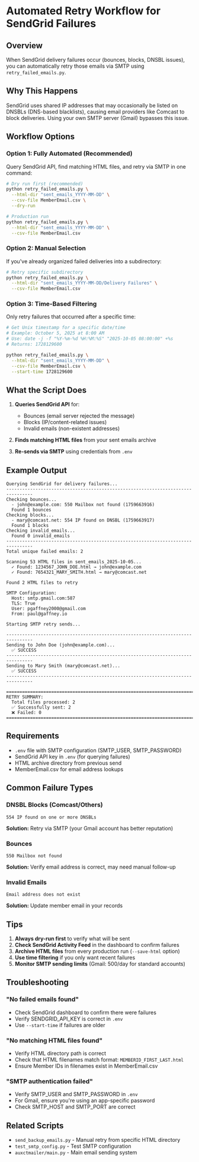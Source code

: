 # Automated Retry Workflow for SendGrid Failures

## Overview

When SendGrid delivery failures occur (bounces, blocks, DNSBL issues), you can automatically retry those emails via SMTP using `retry_failed_emails.py`.

## Why This Happens

SendGrid uses shared IP addresses that may occasionally be listed on DNSBLs (DNS-based blacklists), causing email providers like Comcast to block deliveries. Using your own SMTP server (Gmail) bypasses this issue.

## Workflow Options

### Option 1: Fully Automated (Recommended)

Query SendGrid API, find matching HTML files, and retry via SMTP in one command:

```bash
# Dry run first (recommended)
python retry_failed_emails.py \
  --html-dir "sent_emails_YYYY-MM-DD" \
  --csv-file MemberEmail.csv \
  --dry-run

# Production run
python retry_failed_emails.py \
  --html-dir "sent_emails_YYYY-MM-DD" \
  --csv-file MemberEmail.csv
```

### Option 2: Manual Selection

If you've already organized failed deliveries into a subdirectory:

```bash
# Retry specific subdirectory
python retry_failed_emails.py \
  --html-dir "sent_emails_YYYY-MM-DD/Delivery Failures" \
  --csv-file MemberEmail.csv
```

### Option 3: Time-Based Filtering

Only retry failures that occurred after a specific time:

```bash
# Get Unix timestamp for a specific date/time
# Example: October 5, 2025 at 8:00 AM
# Use: date -j -f "%Y-%m-%d %H:%M:%S" "2025-10-05 08:00:00" +%s
# Returns: 1728129600

python retry_failed_emails.py \
  --html-dir "sent_emails_YYYY-MM-DD" \
  --csv-file MemberEmail.csv \
  --start-time 1728129600
```

## What the Script Does

1. **Queries SendGrid API** for:
   - Bounces (email server rejected the message)
   - Blocks (IP/content-related issues)
   - Invalid emails (non-existent addresses)

2. **Finds matching HTML files** from your sent emails archive

3. **Re-sends via SMTP** using credentials from `.env`

## Example Output

```
Querying SendGrid for delivery failures...
--------------------------------------------------------------------------------
Checking bounces...
  - john@example.com: 550 Mailbox not found (1759663916)
  Found 1 bounces
Checking blocks...
  - mary@comcast.net: 554 IP found on DNSBL (1759663917)
  Found 1 blocks
Checking invalid_emails...
  Found 0 invalid_emails
--------------------------------------------------------------------------------
Total unique failed emails: 2

Scanning 53 HTML files in sent_emails_2025-10-05...
  ✓ Found: 1234567_JOHN_DOE.html → john@example.com
  ✓ Found: 7654321_MARY_SMITH.html → mary@comcast.net

Found 2 HTML files to retry

SMTP Configuration:
  Host: smtp.gmail.com:587
  TLS: True
  User: pgaffney2000@gmail.com
  From: paul@gaffney.io

Starting SMTP retry sends...

--------------------------------------------------------------------------------
Sending to John Doe (john@example.com)...
  ✅ SUCCESS
--------------------------------------------------------------------------------
Sending to Mary Smith (mary@comcast.net)...
  ✅ SUCCESS
--------------------------------------------------------------------------------

================================================================================
RETRY SUMMARY:
  Total files processed: 2
  ✅ Successfully sent: 2
  ❌ Failed: 0
================================================================================
```

## Requirements

- `.env` file with SMTP configuration (SMTP_USER, SMTP_PASSWORD)
- SendGrid API key in `.env` (for querying failures)
- HTML archive directory from previous send
- MemberEmail.csv for email address lookups

## Common Failure Types

### DNSBL Blocks (Comcast/Others)
```
554 IP found on one or more DNSBLs
```
**Solution:** Retry via SMTP (your Gmail account has better reputation)

### Bounces
```
550 Mailbox not found
```
**Solution:** Verify email address is correct, may need manual follow-up

### Invalid Emails
```
Email address does not exist
```
**Solution:** Update member email in your records

## Tips

1. **Always dry-run first** to verify what will be sent
2. **Check SendGrid Activity Feed** in the dashboard to confirm failures
3. **Archive HTML files** from every production run (`--save-html` option)
4. **Use time filtering** if you only want recent failures
5. **Monitor SMTP sending limits** (Gmail: 500/day for standard accounts)

## Troubleshooting

### "No failed emails found"
- Check SendGrid dashboard to confirm there were failures
- Verify SENDGRID_API_KEY is correct in `.env`
- Use `--start-time` if failures are older

### "No matching HTML files found"
- Verify HTML directory path is correct
- Check that HTML filenames match format: `MEMBERID_FIRST_LAST.html`
- Ensure Member IDs in filenames exist in MemberEmail.csv

### "SMTP authentication failed"
- Verify SMTP_USER and SMTP_PASSWORD in `.env`
- For Gmail, ensure you're using an app-specific password
- Check SMTP_HOST and SMTP_PORT are correct

## Related Scripts

- `send_backup_emails.py` - Manual retry from specific HTML directory
- `test_smtp_config.py` - Test SMTP configuration
- `auxctmailer/main.py` - Main email sending system
